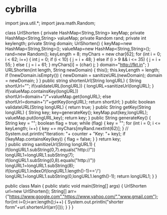 # cybrilla

import java.util.*;
import java.math.Random;

class UrlShorten
{
    private HashMap<String,String> keyMap;
    private HashMap<String,String> valueMap;
    private Random rand;
    private int keylength;
    private String domain;
    UrlShorten()
    {
        keyMap=new HashMap<String,String>();
        valueMap=new HashMap<String,String>();
        rand=new Random();
        keyLength = 8;
		myChars = new char[62];
		for (int i = 0; i < 62; i++) {
			int j = 0;
			if (i < 10) {
				j = i + 48;
			} else if (i > 9 && i <= 35) {
				j = i + 55;
			} else {
				j = i + 61;
			}
			myChars[i] = (char) j;
    }
    domain="http://fkt.in"; 
    }
    URLShorten(int length, String newDomain) {
		this();
		this.keyLength = length;
		if (!newDomain.isEmpty()) {
			newDomain = sanitizeURL(newDomain);
			domain = newDomain;
		}
	}
     public string shortenUrl(String longURL)
    {
        String shortUrl="";
        if(validateURL(longURL))
        {
            longURL=sanitizeUrl(longURL);
        }
        if(valueMap.containsKey(longURL))
        shortUrl=domain+"/"+valueMap.get(longURL);
        else
        shortUrl=domain+"/"+getKey(longURL);
        return shortUrl;
    }
    public boolean validateURL(String longURL)
    {
        return true;
    }
    public String getKey(String longURL)
    {
     String key;
     key=generateKey();
     keyMap.put(key,longURL);
     valueMap.put(longURL,key);
     return key;
    }
    public String generateKey()
    {
        String key = "";
		boolean flag = true;
		while (flag) {
			key = "";
			for (int i = 0; i <= keyLength; i++) {
				key += myChars[myRand.nextInt(62)];
			}
			// System.out.println("Iteration: "+ counter + "Key: "+ key);
			if (!keyMap.containsKey(key)) {
				flag = false;
			}
		}
		return key;   
     }
    public string sanitizeUrl(String longURL1)
    {
        if(longURL1.subString(0,7).equals("http://"))
        longURL1=longURL1.subString(7);
        if(longURL1.subString(0,8).equals("http://"))
        longURL1=longURL1.subString(8);
        if(longURL1.indexOf(longURL1.length()-1)=='/')
        longURL1=longURL1.subString(0,longURL1.length()-1);
        return longURL1;
    }
}

public class Main
{
    public static void main(String[] args)
    {
        UrlShorten url=new UrlShorten();
        String[] arr={"https://www.google.com","https://www.yahoo.com/","www.gmail.com"};
        for(int i=0;i<arr.length();i++)
        {
            System.out.println("shorter form"+url.shortenUrl(arr[i]));
        }
    }
}
